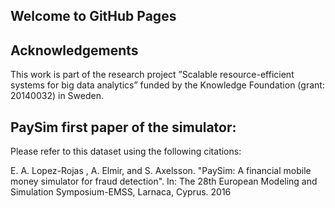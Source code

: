## Welcome to GitHub Pages

## Acknowledgements
This work is part of the research project ”Scalable resource-efficient systems for big data analytics” funded by the Knowledge Foundation (grant: 20140032) in Sweden.

## PaySim first paper of the simulator:

Please refer to this dataset using the following citations:

E. A. Lopez-Rojas , A. Elmir, and S. Axelsson. "PaySim: A financial mobile money simulator for fraud detection". In: The 28th European Modeling and Simulation Symposium-EMSS, Larnaca, Cyprus. 2016
